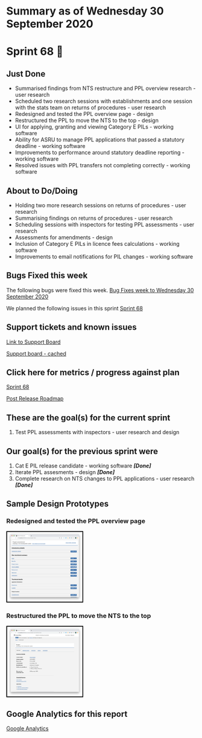 # Summary as of Wednesday 30 September 2020 

# Sprint 68 &#x1f951;

## Just Done
* Summarised findings from NTS restructure and PPL overview research - user research 
* Scheduled two research sessions with establishments and one session with the stats team on returns of procedures - user research
* Redesigned and tested the PPL overview page - design
* Restructured the PPL to move the NTS to the top - design
* UI for applying, granting and viewing Category E PILs - working software
* Ability for ASRU to manage PPL applications that passed a statutory deadline - working software
* Improvements to performance around statutory deadline reporting - working software
* Resolved issues with PPL transfers not completing correctly - working software

## About to Do/Doing
* Holding two more research sessions on returns of procedures - user research
* Summarising findings on returns of procedures - user research
* Scheduling sessions with inspectors for testing PPL assessments - user research
* Assessments for amendments - design
* Inclusion of Category E PILs in licence fees calculations - working software
* Improvements to email notifications for PIL changes - working software

## Bugs Fixed this week
The following bugs were fixed this week.
[Bug Fixes week to Wednesday 30 September 2020](graphs/bugs30092020.png)

We planned the following issues in this sprint 
[Sprint 68](graphs/sprint30092020.png)

## Support tickets and known issues
[Link to Support Board](https://collaboration.homeoffice.gov.uk/jira/secure/RapidBoard.jspa?rapidView=1717&selectedIssue=ASSB-253)

[Support board - cached](graphs/supportBoard30092020.png)

## Click here for metrics / progress against plan
[Sprint 68](graphs/progress30092020.png)

[Post Release Roadmap](graphs/roadmap30092020.png)

## These are the goal(s) for the current sprint
1) Test PPL assessments with inspectors - user research and design

## Our goal(s) for the previous sprint were
1. Cat E PIL release candidate - working software ***[Done]***
2. Iterate PPL assesments - design ***[Done]***
3. Complete research on NTS changes to PPL applications - user research ***[Done]***

## Sample Design Prototypes
### Redesigned and tested the PPL overview page
<a href="graphs/proto1_30092020.png"><img src="graphs/proto1_30092020.png" alt="HTML5 Icon" width="200" style="border:2px solid black"></a>
<br>
### Restructured the PPL to move the NTS to the top
<a href="graphs/proto2_30092020.png"><img src="graphs/proto2_30092020.png" alt="HTML5 Icon" width="200" style="border:2px solid black"></a>
<br>

## Google Analytics for this report
[Google Analytics](graphs/GA30092020.png)

